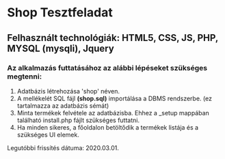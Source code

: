 # Shop Tesztfeladat

## Felhasznált technológiák: HTML5, CSS, JS, PHP, MYSQL (mysqli), Jquery

### Az alkalmazás futtatásához az alábbi lépéseket szükséges megtenni:

1. Adatbázis létrehozása 'shop' néven.
2. A mellékelét SQL fájl **(shop.sql)** importálása a DBMS rendszerbe. (ez tartalmazza az adatbázis sémát)
3. Minta termékek felvétele az adatbázisba. Ehhez a _setup mappában található install.php fájlt szükséges futtatni.
4. Ha minden sikeres, a főoldalon betöltődik a termékek listája és a szükséges UI elemek.

Legutóbbi frissítés dátuma: 2020.03.01.